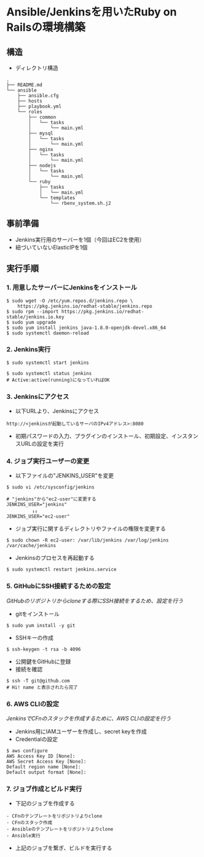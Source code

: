 # Ansible/Jenkinsを用いたRuby on Railsの環境構築

## 構造
- ディレクトリ構造
```
.
├── README.md
└── ansible
    ├── ansible.cfg
    ├── hosts
    ├── playbook.yml
    └── roles
        ├── common
        │   └── tasks
        │       └── main.yml
        ├── mysql
        │   └── tasks
        │       └── main.yml
        ├── nginx
        │   └── tasks
        │       └── main.yml
        ├── nodejs
        │   └── tasks
        │       └── main.yml
        └── ruby
            ├── tasks
            │   └── main.yml
            └── templates
                └── rbenv_system.sh.j2
```

## 事前準備
- Jenkins実行用のサーバーを1個（今回はEC2を使用）
- 紐づいていないElasticIPを1個

## 実行手順
### 1. 用意したサーバーにJenkinsをインストール
```
$ sudo wget -O /etc/yum.repos.d/jenkins.repo \
    https://pkg.jenkins.io/redhat-stable/jenkins.repo
$ sudo rpm --import https://pkg.jenkins.io/redhat-stable/jenkins.io.key
$ sudo yum upgrade
$ sudo yum install jenkins java-1.8.0-openjdk-devel.x86_64
$ sudo systemctl daemon-reload
```

### 2. Jenkins実行
```
$ sudo systemctl start jenkins

$ sudo systemctl status jenkins
# Active:active(running)になっていればOK
```

### 3. Jenkinsにアクセス
- 以下URLより、Jenkinsにアクセス
```
http://<jenkinsが起動しているサーバのIPv4アドレス>:8080
```
- 初期パスワードの入力、プラグインのインストール、初期設定、インスタンスURLの設定を実行

### 4. ジョブ実行ユーザーの変更
- 以下ファイルの"JENKINS_USER"を変更
```
$ sudo vi /etc/sysconfig/jenkins

# "jenkins"から"ec2-user"に変更する
JENKINS_USER="jenkins"
 　　　　　↓↓
JENKINS_USER="ec2-user"
```
- ジョブ実行に関するディレクトリやファイルの権限を変更する
```
$ sudo chown -R ec2-user: /var/lib/jenkins /var/log/jenkins /var/cache/jenkins
```
- Jenkinsのプロセスを再起動する
```
$ sudo systemctl restart jenkins.service
```

### 5. GitHubにSSH接続するための設定
*GitHubのリポジトリからcloneする際にSSH接続をするため、設定を行う*

- gitをインストール
```
$ sudo yum install -y git
```
- SSHキーの作成
```
$ ssh-keygen -t rsa -b 4096
```
- 公開鍵をGitHubに登録
- 接続を確認
```
$ ssh -T git@github.com
# Hi! name と表示されたら完了
```

### 6. AWS CLIの設定
*JenkinsでCFnのスタックを作成するために、AWS CLIの設定を行う*

- Jenkins用にIAMユーザーを作成し、secret keyを作成
- Credentialの設定
```
$ aws configure
AWS Access Key ID [None]: 
AWS Secret Access Key [None]: 
Default region name [None]: 
Default output format [None]: 
```

### 7. ジョブ作成とビルド実行
- 下記のジョブを作成する
```
- CFnのテンプレートをリポジトリよりclone
- CFnのスタック作成
- Ansibleのテンプレートをリポジトリよりclone
- Ansible実行
```
- 上記のジョブを繋ぎ、ビルドを実行する